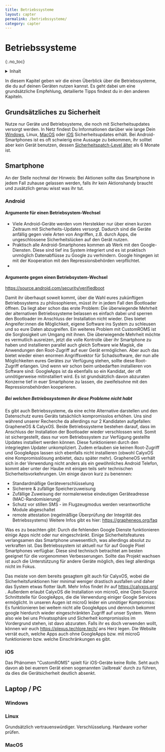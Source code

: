 ```yaml
---
title: Betriebssysteme
layout: capter
permalink: /betriebssysteme/
category: capter
---
```

# Betriebssysteme
{:.no_toc}

<details markdown="block">
  <summary>
    Inhalt
  </summary>
* TOC
{:toc}
</details>

In diesem Kapitel geben wir die einen Überblick über die Betriebssysteme, die du auf deinen Geräten nutzen kannst. Es geht dabei um eine grundsätzliche Empfehlung, detailierte Tipps findest du in den anderen Kapiteln.

## Grundsätzliches zu Sicherheit

Nutze nur Geräte und Betriebsysteme, die noch mit Sicherheitsupdates versorgt werden. In Netz findest Du Informationen darüber wie lange Dein [Windows](https://support.microsoft.com/de-de/help/13853/windows-lifecycle-fact-sheet), Linux, [MacOS](https://www.apple.com/de/macos/how-to-upgrade/) oder [iOS](https://de.wikipedia.org/wiki/Versionsgeschichte_von_iOS#Aktuelle_Versionen) Sicherheitsupdates erhält. Bei Android-Smartphones ist es oft schwierig eine Aussage zu bekommen, ihr solltet aber kein Gerät benutzen, dessen [Sicherheitspatch-Level älter](https://www.tutonaut.de/android-version-und-sicherheitspatch-level-herausfinden/) als 6 Monate ist.

## Smartphone

An der Stelle nochmal der Hinweis: Bei Aktionen sollte das Smartphone in jedem Fall zuhause gelassen werden, falls ihr kein Aktionshandy braucht und zusätzlich genau wisst was ihr tut.

### Android

#### Argumente für einen Betriebsystem-Wechsel

- Viele Android-Geräte werden vom Herstekker nur über einen kurzen Zeitraum mit Sicherheits-Updates versorgt. Dadurch sind die Geräte anfällig gegen viele Arten von Angriffen, z.B. durch Apps, die ungeschlossene Sicherheitslücken auf den Gerät nutzen.   
 - Praktisch alle Android-Smartphones kommen ab Werk mit den Google-Diensten. Diese sind tief ins System integriert und es ist praktisch unmöglich Datenabflüsse zu Google zu verhindern. Google hingegen ist mit der Kooperation mit den Repressionsbehörden verpflichtet.
 - 

#### Argumente gegen einen Betriebsystem-Wechsel

https://source.android.com/security/verifiedboot



Damit ihr überhaupt soweit kommt, über die Wahl eures zukünftigen Betriebssystems zu philosophieren, müsst ihr in jedem Fall den Bootloader öffnen. Da liegt aber schon das erste Problem: 
Die überwiegende Mehrheit der alternativen Betriebssysteme belassen es einfach dabei und sperren den Bootloader im Anschluss der Installation nicht wieder. Dies bietet Angreifer:innen die Möglichkeit, eigene Software ins System zu schleusen und so eure Daten abzugreifen.
Ein weiteres Problem mit CustomROMS ist die Sorglosigkeit um Umgang mit ihnen. Die überwiegende Mehrheit möchte es vermutlich ausreizen, jetzt die volle Kontrolle über ihr Smartphone zu haben und installieren parallel auch gleich Software wie Magisk, die Anwendungen den Root-Zugriff auf euer Gerät ermöglichen.
Aber auch das bietet wieder einen enormen Angriffsvektor für Schadsoftware, der nun alle Möglichkeiten eures Gerätes zur Verfügung stehen, sollte diese Root-Zugriff erlangen. Und wenn wir schon beim unbedarften installieren von Software sind: GoogleApps ist da ebenfalls so ein Kandidat, der oft unnötigerweise mitinstalliert wird.
Es ist grundsätzlich davon abzuraten Konzerne tief in euer Smartphone zu lassen, die zweifelsohne mit den Repressionsbehörden kooperieren.

##### Bei welchen Betriebssystemen ihr diese Probleme nicht habt

Es gibt auch Betriebssysteme, da eine echte Alternative darstellen und den Datenschutz eures Geräts tatsächlich kompromisslos erhöhen. Uns sind während unserer Recherche da allerdings nur 2 Kandidaten aufgefallen: GrapheneOS & CalyxOS.
Beide Betriebssysteme bestehen darauf, dass im Anschluss der Installation der Bootloader wieder verschlossen wird. Somit ist sichergestellt, dass nur vom Betriebssystem zur Verfügung gestellte Updates installiert werden können. Diese funktionieren durch den integriegten Updater unkompliziert.
Zudem erlauben sie keinen Root-Zugriff und GoogleApps lassen sich ebenfalls nicht installieren (obwohl CalyxOS eine Kompromisslösung anbietet, dazu später mehr).
GrapheneOS verhält sich in der Verwendung nicht anders als ein gewöhnliches Android Telefon, kommt aber unter der Haube mit einigen teils sehr technischen Sicherheitsvorkehrungen. Um einige davon kurz zu benennen: 
- Standardmäßige Geräteverschlüsselung
- Sicherere & zufällige Speicherzuweisung
- Zufällige Zuweisung der normalerweise eindeutigen Geräteadresse (MAC-Randomisierung)
- Schutz vor stillen SMS - im Flugzeugmodus werden verantwortliche Module abgeschaltet
- remote attestation (regelmäßige Überprüfung der Integrität des Betriebssystems)
Weitere Infos gibt es hier: https://grapheneos.org/faq

Was es zu beachten gibt:
Durch die fehlenden Google Dienste funktionieren einige Apps nicht oder nur eingeschränkt. Einige Sicherheitsfeatures verlangsamen das Smartphone unwesentlich, was allerdings absolut zu verkraften ist. 
Das Betriebssystem ist aktuell nur für auf Google Pixel Smartphones verfügbar. Diese sind technisch betrachtet am besten geeignet für die vorgenommen Verbesserungen. Sollte das Projekt wachsen ist auch die Unterstützung für andere Geräte möglich, dies liegt allerdings nicht im Fokus.

Das meiste von dem bereits gesagtem gilt auch für CalyxOS, wobei die Sicherheitsfunktionen hier minimal weniger drastisch ausfallen und daher das System etwas flotter läuft. Mehr Infos findet ihr auf https://calyxos.org/ . 
Außerdem erlaubt CalyxOS die Installation von microG, eine Open Source Schnittstelle für GoogleApps, die die Verwendung einiger Google Services ermöglicht.
In unseren Augen ist microG leider ein unnötiger Kompromiss: Es funktionieren bei weitem nicht alle GoogleApps und dennoch bekommt google hierdurch wieder eingeschränkten Zugriff auf unser System. Wenn also wie bei uns Privatssphäre und Sicherheit kompromisslos im Vordergrund stehen, ist davo abzuraten.
Falls ihr es doch verwenden wollt, können wir euch https://plexus.techlore.tech/ ans Herz legen. Die Website verrät euch, welche Apps auch ohne GoogleApps bzw. mit microG funktionieren bzw. welche Einschränkungen es gibt.

### iOS

Das Phänomen "CustomROMS" spielt für iOS-Geräte keine Rolle. Seht auch davon ab bei euerem Gerät einen sogenannten 'Jailbreak' durch zu führen, da dies die Gerätsicherheit deutlich absenkt.

## Laptop / PC

### Windows



### Linux

Grundsätzlich vertrauenswürdiger. Verschlüsselung. Hardware vorher prüfen.

### MacOS

